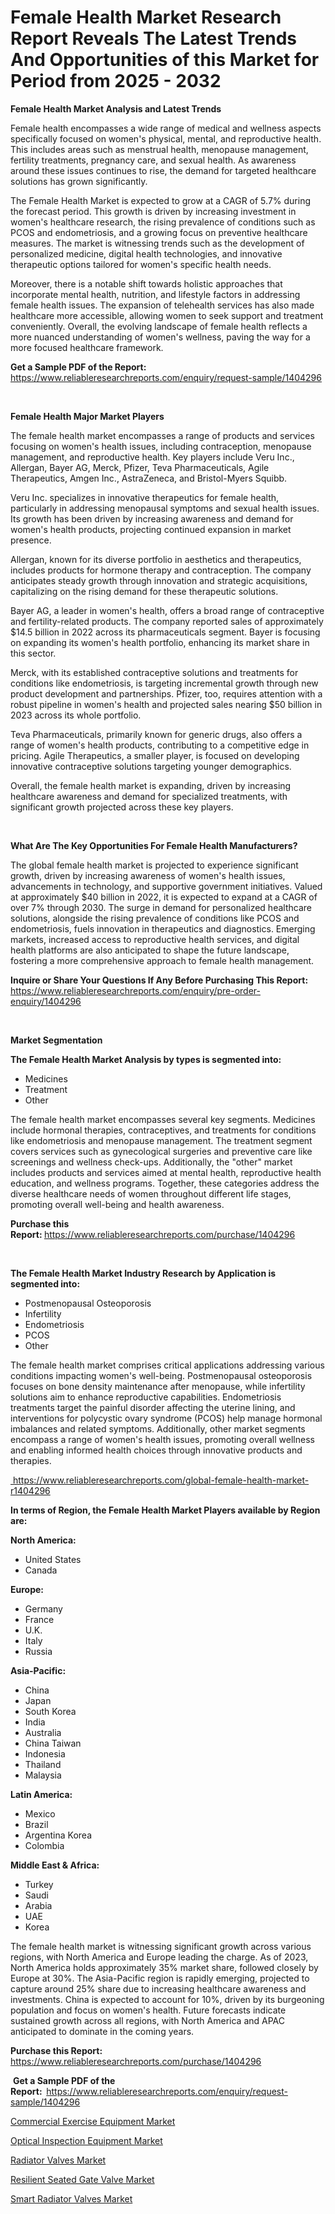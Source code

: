 <p><h1>Female Health Market Research Report Reveals The Latest Trends And Opportunities of this Market for Period from 2025 - 2032</h1></p><p><strong>Female Health Market Analysis and Latest Trends</strong></p>
<p><p>Female health encompasses a wide range of medical and wellness aspects specifically focused on women's physical, mental, and reproductive health. This includes areas such as menstrual health, menopause management, fertility treatments, pregnancy care, and sexual health. As awareness around these issues continues to rise, the demand for targeted healthcare solutions has grown significantly.</p><p>The Female Health Market is expected to grow at a CAGR of 5.7% during the forecast period. This growth is driven by increasing investment in women's healthcare research, the rising prevalence of conditions such as PCOS and endometriosis, and a growing focus on preventive healthcare measures. The market is witnessing trends such as the development of personalized medicine, digital health technologies, and innovative therapeutic options tailored for women's specific health needs. </p><p>Moreover, there is a notable shift towards holistic approaches that incorporate mental health, nutrition, and lifestyle factors in addressing female health issues. The expansion of telehealth services has also made healthcare more accessible, allowing women to seek support and treatment conveniently. Overall, the evolving landscape of female health reflects a more nuanced understanding of women's wellness, paving the way for a more focused healthcare framework.</p></p>
<p><strong>Get a Sample PDF of the Report:&nbsp;</strong> <a href="https://www.reliableresearchreports.com/enquiry/request-sample/1404296?utm_campaign=3093&utm_medium=2&utm_source=Github&utm_content=ia&utm_term=28032025&utm_id=female-health">https://www.reliableresearchreports.com/enquiry/request-sample/1404296</a></p>
<p>&nbsp;</p>
<p><strong>Female Health Major Market Players</strong></p>
<p><p>The female health market encompasses a range of products and services focusing on women's health issues, including contraception, menopause management, and reproductive health. Key players include Veru Inc., Allergan, Bayer AG, Merck, Pfizer, Teva Pharmaceuticals, Agile Therapeutics, Amgen Inc., AstraZeneca, and Bristol-Myers Squibb. </p><p>Veru Inc. specializes in innovative therapeutics for female health, particularly in addressing menopausal symptoms and sexual health issues. Its growth has been driven by increasing awareness and demand for women's health products, projecting continued expansion in market presence.</p><p>Allergan, known for its diverse portfolio in aesthetics and therapeutics, includes products for hormone therapy and contraception. The company anticipates steady growth through innovation and strategic acquisitions, capitalizing on the rising demand for these therapeutic solutions.</p><p>Bayer AG, a leader in women's health, offers a broad range of contraceptive and fertility-related products. The company reported sales of approximately $14.5 billion in 2022 across its pharmaceuticals segment. Bayer is focusing on expanding its women's health portfolio, enhancing its market share in this sector.</p><p>Merck, with its established contraceptive solutions and treatments for conditions like endometriosis, is targeting incremental growth through new product development and partnerships. Pfizer, too, requires attention with a robust pipeline in women's health and projected sales nearing $50 billion in 2023 across its whole portfolio.</p><p>Teva Pharmaceuticals, primarily known for generic drugs, also offers a range of women's health products, contributing to a competitive edge in pricing. Agile Therapeutics, a smaller player, is focused on developing innovative contraceptive solutions targeting younger demographics.</p><p>Overall, the female health market is expanding, driven by increasing healthcare awareness and demand for specialized treatments, with significant growth projected across these key players.</p></p>
<p>&nbsp;</p>
<p><strong>What Are The Key Opportunities For Female Health Manufacturers?</strong></p>
<p><p>The global female health market is projected to experience significant growth, driven by increasing awareness of women's health issues, advancements in technology, and supportive government initiatives. Valued at approximately $40 billion in 2022, it is expected to expand at a CAGR of over 7% through 2030. The surge in demand for personalized healthcare solutions, alongside the rising prevalence of conditions like PCOS and endometriosis, fuels innovation in therapeutics and diagnostics. Emerging markets, increased access to reproductive health services, and digital health platforms are also anticipated to shape the future landscape, fostering a more comprehensive approach to female health management.</p></p>
<p><strong>Inquire or Share Your Questions If Any Before Purchasing This Report:</strong> <a href="https://www.reliableresearchreports.com/enquiry/pre-order-enquiry/1404296?utm_campaign=3093&utm_medium=2&utm_source=Github&utm_content=ia&utm_term=28032025&utm_id=female-health">https://www.reliableresearchreports.com/enquiry/pre-order-enquiry/1404296</a></p>
<p>&nbsp;</p>
<p><strong>Market Segmentation</strong></p>
<p><strong>The Female Health Market Analysis by types is segmented into:</strong></p>
<p><ul><li>Medicines</li><li>Treatment</li><li>Other</li></ul></p>
<p><p>The female health market encompasses several key segments. Medicines include hormonal therapies, contraceptives, and treatments for conditions like endometriosis and menopause management. The treatment segment covers services such as gynecological surgeries and preventive care like screenings and wellness check-ups. Additionally, the "other" market includes products and services aimed at mental health, reproductive health education, and wellness programs. Together, these categories address the diverse healthcare needs of women throughout different life stages, promoting overall well-being and health awareness.</p></p>
<p><strong>Purchase this Report:&nbsp;</strong><a href="https://www.reliableresearchreports.com/purchase/1404296?utm_campaign=3093&utm_medium=2&utm_source=Github&utm_content=ia&utm_term=28032025&utm_id=female-health">https://www.reliableresearchreports.com/purchase/1404296</a></p>
<p>&nbsp;</p>
<p><strong>The Female Health Market Industry Research by Application is segmented into:</strong></p>
<p><ul><li>Postmenopausal Osteoporosis</li><li>Infertility</li><li>Endometriosis</li><li>PCOS</li><li>Other</li></ul></p>
<p><p>The female health market comprises critical applications addressing various conditions impacting women's well-being. Postmenopausal osteoporosis focuses on bone density maintenance after menopause, while infertility solutions aim to enhance reproductive capabilities. Endometriosis treatments target the painful disorder affecting the uterine lining, and interventions for polycystic ovary syndrome (PCOS) help manage hormonal imbalances and related symptoms. Additionally, other market segments encompass a range of women's health issues, promoting overall wellness and enabling informed health choices through innovative products and therapies.</p></p>
<p><a href="https://www.reliableresearchreports.com/global-female-health-market-r1404296?utm_campaign=3093&utm_medium=2&utm_source=Github&utm_content=ia&utm_term=28032025&utm_id=female-health">&nbsp;https://www.reliableresearchreports.com/global-female-health-market-r1404296</a></p>
<p><strong>In terms of Region, the Female Health Market Players available by Region are:</strong></p>
<p>
    <p> <strong> North America: </strong>
        <ul>
            <li>United States</li>
            <li>Canada</li>
        </ul>
        </p> 
    <p> <strong> Europe: </strong>
        <ul>
            <li>Germany</li>
            <li>France</li>
            <li>U.K.</li>
            <li>Italy</li>
            <li>Russia</li>
        </ul>
        </p> 
    <p> <strong> Asia-Pacific: </strong>
        <ul>
            <li>China</li>
            <li>Japan</li>
            <li>South Korea</li>
            <li>India</li>
            <li>Australia</li>
            <li>China Taiwan</li>
            <li>Indonesia</li>
            <li>Thailand</li>
            <li>Malaysia</li>
        </ul>
        </p> 
    <p> <strong> Latin America: </strong>
        <ul>
            <li>Mexico</li>
            <li>Brazil</li>
            <li>Argentina Korea</li>
            <li>Colombia</li>
        </ul>
        </p> 
    <p> <strong> Middle East & Africa: </strong>
        <ul>
            <li>Turkey</li>
            <li>Saudi</li>
            <li>Arabia</li>
            <li>UAE</li>
            <li>Korea</li>
        </ul>
    </p>
    </p>
<p><p>The female health market is witnessing significant growth across various regions, with North America and Europe leading the charge. As of 2023, North America holds approximately 35% market share, followed closely by Europe at 30%. The Asia-Pacific region is rapidly emerging, projected to capture around 25% share due to increasing healthcare awareness and investments. China is expected to account for 10%, driven by its burgeoning population and focus on women's health. Future forecasts indicate sustained growth across all regions, with North America and APAC anticipated to dominate in the coming years.</p></p>
<p><strong>Purchase this Report: </strong><a href="https://www.reliableresearchreports.com/purchase/1404296?utm_campaign=3093&utm_medium=2&utm_source=Github&utm_content=ia&utm_term=28032025&utm_id=female-health">https://www.reliableresearchreports.com/purchase/1404296</a></p>
<p>&nbsp;<strong>Get a Sample PDF of the Report:&nbsp;&nbsp;</strong><a href="https://www.reliableresearchreports.com/enquiry/request-sample/1404296?utm_campaign=3093&utm_medium=2&utm_source=Github&utm_content=ia&utm_term=28032025&utm_id=female-health">https://www.reliableresearchreports.com/enquiry/request-sample/1404296</a></p>
<p><strong></strong></p>
<p><p><a href="https://www.linkedin.com/pulse/commercial-exercise-equipment-market-analysis-trends-dt4ef?utm_campaign=3093&utm_medium=2&utm_source=Github&utm_content=ia&utm_term=28032025&utm_id=female-health">Commercial Exercise Equipment Market</a></p><p><a href="https://www.linkedin.com/pulse/optical-inspection-equipment-market-sizeshare-recent-development-8grvf?utm_campaign=3093&utm_medium=2&utm_source=Github&utm_content=ia&utm_term=28032025&utm_id=female-health">Optical Inspection Equipment Market</a></p><p><a href="https://www.linkedin.com/pulse/radiator-valves-market-research-report-analyzing-growth-57-cagr-skyof?utm_campaign=3093&utm_medium=2&utm_source=Github&utm_content=ia&utm_term=28032025&utm_id=female-health">Radiator Valves Market</a></p><p><a href="https://www.linkedin.com/pulse/resilient-seated-gate-valve-market-report-in-depth-analysis-rtfrc?utm_campaign=3093&utm_medium=2&utm_source=Github&utm_content=ia&utm_term=28032025&utm_id=female-health">Resilient Seated Gate Valve Market</a></p><p><a href="https://www.linkedin.com/pulse/smart-radiator-valves-market-forecasts-trends-impact-analysis-yrcnf?utm_campaign=3093&utm_medium=2&utm_source=Github&utm_content=ia&utm_term=28032025&utm_id=female-health">Smart Radiator Valves Market</a></p></p>